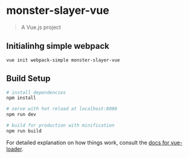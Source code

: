 # monster-slayer-vue

> A Vue.js project

## Initialinhg simple webpack

```
vue init webpack-simple monster-slayer-vue
```

## Build Setup

```bash
# install dependencies
npm install

# serve with hot reload at localhost:8080
npm run dev

# build for production with minification
npm run build
```

For detailed explanation on how things work, consult the [docs for vue-loader](http://vuejs.github.io/vue-loader).
